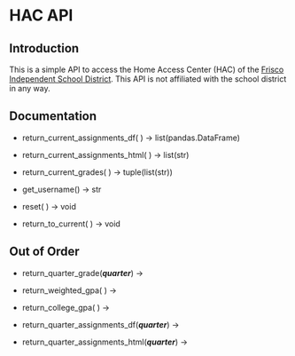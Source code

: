 # HAC API

## Introduction

This is a simple API to access the Home Access Center (HAC) of the [Frisco Independent School District](https://www.friscoisd.org/). This API is not affiliated with the school district in any way.

## Documentation

* return_current_assignments_df(  ) → list(pandas.DataFrame)

* return_current_assignments_html(  )  → list(str)

* return_current_grades(  )  → tuple(list(str))

* get_username()  → str

* reset(    )  → void
* return_to_current(    )  → void

## Out of Order
* return_quarter_grade(***quarter***)  →

* return_weighted_gpa(  )  →

* return_college_gpa(   )  →

* return_quarter_assignments_df(***quarter***)  →

* return_quarter_assignments_html(***quarter***)  →
